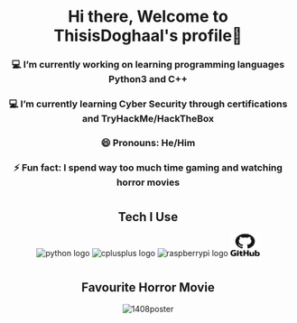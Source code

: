 
# <h1 align="center">Hi there, Welcome to ThisisDoghaal's profile👋</h1> 

### <p align="center">💻 I’m currently working on learning programming languages Python3 and C++</p>
### <p align="center">💻 I’m currently learning Cyber Security through certifications and TryHackMe/HackTheBox</p>
### <p align="center">😄 Pronouns: He/Him</p>
### <p align="center">⚡ Fun fact: I spend way too much time gaming and watching horror movies</p>

# <h2 align="center">Tech I Use</h2>

<div align="center">
<img src="https://cdn.jsdelivr.net/gh/devicons/devicon/icons/python/python-original.svg" height="40" width="52" alt="python logo"  />
<img src="https://cdn.jsdelivr.net/gh/devicons/devicon/icons/cplusplus/cplusplus-plain.svg" height="40" width="52" alt="cplusplus logo"  />
<img src="https://cdn.jsdelivr.net/gh/devicons/devicon/icons/raspberrypi/raspberrypi-original.svg" height="40" width="52" alt="raspberrypi logo"  />
<img src="https://github.com/devicons/devicon/blob/master/icons/github/github-original-wordmark.svg" height="40" width="52" alt="git logo"  />  
  
# <h2 align="center">Favourite Horror Movie</h2>
  
![1408poster](https://user-images.githubusercontent.com/67129365/201456389-7fa04277-5d74-4f3c-b754-d1f9a5f293fb.jpg)
  
</div>
